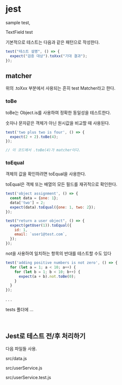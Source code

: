 # jest

sample test,

TextField test

기본적으로 테스트는 다음과 같은 패턴으로 작성한다.

```js
test("테스트 설명", () => {
  expect("검증 대상").toXxx("기대 결과");
});
```

## matcher

위의 .toXxx 부분에서 사용되는 흔히 test Matcher라고 한다.

### toBe

toBe는 Object.is를 사용하여 정확한 동일성을 테스트한다.

숫자나 문자같은 객체가 아닌 원시값을 비교할 때 사용된다.

```js
test('two plus two is four', () => {
  expect(2 + 2).toBe(4);
});

// 이 코드에서 .toBe(4)가 matcher이다. 
```

### toEqual

객체의 값을 확인하려면 toEqual을 사용한다.

toEqual은 객체 또는 배열의 모든 필드를 재귀적으로 확인한다.

```js
test('object assignment', () => {
  const data = {one: 1};
  data['two'] = 2;
  expect(data).toEqual({one: 1, two: 2});
});
```

```js
test("return a user object", () => {
  expect(getUser(1)).toEqual({
    id: 1,
    email: `user1@test.com`,
  });
});
```

not을 사용하여 일치하는 항목의 반대를 테스트할 수도 있다

```js
test('adding positive numbers is not zero', () => {
  for (let a = 1; a < 10; a++) {
    for (let b = 1; b < 10; b++) {
      expect(a + b).not.toBe(0);
    }
  }
});
```

.
.
.

tests 폴더에 ...

<br>

## Jest로 테스트 전/후 처리하기

다음 파일들 사용.

src/data.js

src/userService.js

src/userService.test.js